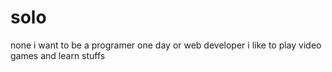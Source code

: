 # solo
none
i want to be a programer one day or web developer
i like to play video games and learn stuffs
